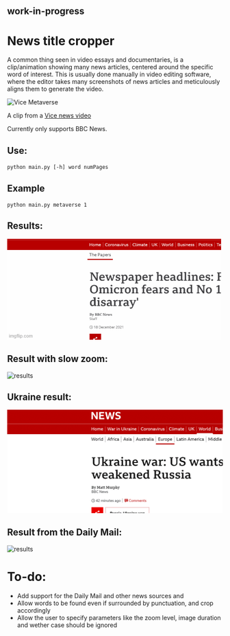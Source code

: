 ## work-in-progress

# News title cropper

A common thing seen in video essays and documentaries, is a clip/animation showing many news articles, centered around the specific word of interest. This is usually done manually in video editing software, where the editor takes many screenshots of news articles and meticulously aligns them to generate the video.

![Vice Metaverse](media/Vox-Metaverse.gif)

A clip from a [Vice news video](https://www.youtube.com/watch?v=bolyiGMcjBs&t=158s&ab_channel=VICENews)

Currently only supports BBC News.

## Use:

    python main.py [-h] word numPages

## Example

    python main.py metaverse 1

## Results:

![results](media/Omicron.gif)

## Result with slow zoom:

![results](media/OmicronZoom.gif)

## Ukraine result:

![results](media/Ukraine.gif)

## Result from the Daily Mail:

![results](media/Omicron-DM.gif)

# To-do:

- Add support for the Daily Mail and other news sources and
- Allow words to be found even if surrounded by punctuation, and crop accordingly
- Allow the user to specify parameters like the zoom level, image duration and wether case should be ignored
